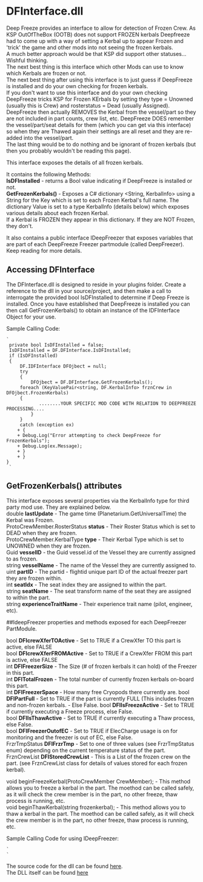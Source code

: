 # DFInterface.dll

Deep Freeze provides an interface to allow for detection of Frozen Crew. 
As KSP OutOfTheBox (OOTB) does not support FROZEN kerbals Deepfreeze had to come up with a way of setting a Kerbal up to appear Frozen and 'trick' the game and other mods into not seeing the frozen kerbals.  
A much better approach would be that KSP did support other statuses... Wishful thinking.  
The next best thing is  this interface which other Mods can use to know which Kerbals are frozen or not.  
The next best thing after using this interface is to just guess if DeepFreeze is installed and do your own checking for frozen kerbals.  
If you don't want to use this interface and do your own checking DeepFreeze tricks KSP for Frozen KErbals by setting they type = Unowned (usually this is Crew) and rosterstatus = Dead (usually Assigned). 
DeepFreeze then actually REMOVES the Kerbal from the vessel/part  so they are not included in part counts, crew list, etc. DeepFreeze DOES remember the vessel/part/seat details for them (which you can get via this interface) so when they are Thawed again their settings are all reset and they are re-added into the vessel/part.  
The last thing would be to do nothing and be ignorant of frozen kerbals (but then you probably wouldn't be reading this page).  

This interface exposes the details of all frozen kerbals.    

It contains the following Methods:    
**IsDFInstalled** - returns a Bool value indicating if DeepFreeze is installed or not.  
**GetFrozenKerbals()** - Exposes a C# dictionary <String, KerbalInfo> using a String for the  Key which is set to each Frozen Kerbal's full name. The dictionary Value is set to a type KerbalInfo (details below) which exposes various details about each frozen Kerbal.  
If a Kerbal is FROZEN they appear in this dictionary. If they are NOT Frozen, they don't.  

It also contains a public interface IDeepFreezer that exposes variables that are part of each DeepFreeze Freezer partmodule (called DeepFreezer). Keep reading for more details.  

## Accessing DFInterface

The DFInterface.dll is designed to reside in your plugins folder. Create a reference to the dll in your source/project, and then make a call to interrogate the provided bool IsDFInstalled to determine if Deep Freeze is installed. Once you have established that DeepFreeze is installed you can then call GetFrozenKerbals() to obtain an instance of the IDFInterface Object for your use.

Sample Calling Code:  

    `
     private bool IsDFInstalled = false;  
     IsDFInstalled = DF.DFInterface.IsDFInstalled;  
     if (IsDFInstalled)  
     {  
         DF.IDFInterface DFOjbect = null;   
         try  
         {  
             DFOjbect = DF.DFInterface.GetFrozenKerbals();  
  	     foreach (KeyValuePair<string, DF.KerbalInfo> frznCrew in DFOjbect.FrozenKerbals)  
	     {  
                ........YOUR SPECIFIC MOD CODE WITH RELATION TO DEEPFREEZE PROCESSING....  
             }  
         }  
         catch (exception ex)  
	    + {
	    + Debug.Log("Error attempting to check DeepFreeze for FrozenKerbals");
	    + Debug.Log(ex.Message);
	    + }
	    + }
    }  
     `

## GetFrozenKerbals() attributes
This interface exposes several properties via the KerbalInfo type for third party mod use. They are explained below.  
double **lastUpdate** - The game time (Planetarium.GetUniversalTime) the Kerbal was Frozen.  
ProtoCrewMember.RosterStatus **status** - Their Roster Status which is set to DEAD when they are frozen.  
ProtoCrewMember.KerbalType **type** - Their Kerbal Type which is set to UNOWNED when they are frozen.  
Guid **vesselID** - the Guid vessel.id of the Vessel they are currently assigned to as frozen.  
string **vesselName** - The name of the Vessel they are currently assigned to.  
uint **partID** - The partid - flightid unique part ID of the actual freezer part they are frozen within.  
int **seatIdx** - The seat index they are assigned to within the part.  
string **seatName** - The seat transform name of the seat they are assigned to within the part.  
string **experienceTraitName** - Their experience trait name (pilot, engineer, etc).  
  

##IdeepFreezer properties and methods exposed for each DeepFreezer PartModule.  
  
bool **DFIcrewXferTOActive** - Set to TRUE if a CrewXfer TO this part is active, else FALSE  
bool **DFIcrewXferFROMActive** - Set to TRUE if a CrewXfer FROM this part is active, else FALSE   
int **DFIFreezerSize** - The Size (# of frozen kerbals it can hold) of the Freezer in this part.  
int **DFITotalFrozen** - The total number of currently frozen kerbals on-board this part.  
int **DFIFreezerSpace** - How many free Cryopods there currently are.
bool **DFIPartFull** - Set to TRUE if the part is currently FULL (This includes frozen and non-frozen kerbals.  - Else False.
bool **DFIIsFreezeActive** - Set to TRUE if currently executing a Freeze process, else False.  
bool **DFIIsThawActive** - Set to TRUE if currently executing a Thaw process, else False.   
bool **DFIFreezerOutofEC** - Set to TRUE if ElecCharge usage is on for monitoring and the freezer is out of EC, else False.  
FrzrTmpStatus **DFIFrzrTmp** - Set to one of three values (see FrzrTmpStatus enum) depending on the current temperature status of the part.  
FrznCrewList **DFIStoredCrewList** - This is a List of the frozen crew on the part. (see FrznCrewList class for details of values stored for each frozen kerbal).  

void beginFreezeKerbal(ProtoCrewMember CrewMember); -  This method allows you to freeze a kerbal in the part. The moethod can be called safely, as it will check the crew member is in the part, no other freeze, thaw process is running, etc.  
void beginThawKerbal(string frozenkerbal); -  This method allows you to thaw a kerbal in the part. The moethod can be called safely, as it will check the crew member is in the part, no other freeze, thaw process is running, etc.    
 
 
Sample Calling Code for using IDeepFreezer:  

    `
    `

The source code for the dll can be found [here](https://github.com/JPLRepo/DeepFreeze/tree/master/Source/DFInterface).  
The DLL itself can be found [here](https://github.com/JPLRepo/DeepFreeze/tree/master/DFInterface/Plugins)

